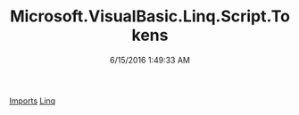 ﻿---
title: Microsoft.VisualBasic.Linq.Script.Tokens
date: 6/15/2016 1:49:33 AM
---

[Imports](T-Microsoft.VisualBasic.Linq.Script.Tokens.Imports.html)
[Linq](T-Microsoft.VisualBasic.Linq.Script.Tokens.Linq.html)
